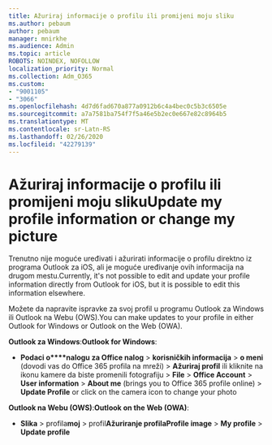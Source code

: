 ```yaml
---
title: Ažuriraj informacije o profilu ili promijeni moju sliku
ms.author: pebaum
author: pebaum
manager: mnirkhe
ms.audience: Admin
ms.topic: article
ROBOTS: NOINDEX, NOFOLLOW
localization_priority: Normal
ms.collection: Adm_O365
ms.custom:
- "9001105"
- "3066"
ms.openlocfilehash: 4d7d6fad670a877a0912b6c4a4bec0c5b3c6505e
ms.sourcegitcommit: a7a7581ba754f7f5a46e5b2ec0e667e82c8964b5
ms.translationtype: MT
ms.contentlocale: sr-Latn-RS
ms.lasthandoff: 02/26/2020
ms.locfileid: "42279139"
---
```

# <a name="update-my-profile-information-or-change-my-picture"></a><span data-ttu-id="9814a-102">Ažuriraj informacije o profilu ili promijeni moju sliku</span><span class="sxs-lookup"><span data-stu-id="9814a-102">Update my profile information or change my picture</span></span>

<span data-ttu-id="9814a-103">Trenutno nije moguće uređivati i ažurirati informacije o profilu direktno iz programa Outlook za iOS, ali je moguće uređivanje ovih informacija na drugom mestu.</span><span class="sxs-lookup"><span data-stu-id="9814a-103">Currently, it's not possible to edit and update your profile information directly from Outlook for iOS, but it is possible to edit this information elsewhere.</span></span> 

<span data-ttu-id="9814a-104">Možete da napravite ispravke za svoj profil u programu Outlook za Windows ili Outlook na Webu (OWS).</span><span class="sxs-lookup"><span data-stu-id="9814a-104">You can make updates to your profile in either Outlook for Windows or Outlook on the Web (OWA).</span></span> 

<span data-ttu-id="9814a-105">**Outlook za Windows**:</span><span class="sxs-lookup"><span data-stu-id="9814a-105">**Outlook for Windows**:</span></span> 

- <span data-ttu-id="9814a-106">**Podaci o\*\*\*\*nalogu za Office nalog** > **korisničkih informacija** > **o meni** (dovodi vas do Office 365 profila na mreži) > **Ažuriraj profil** ili kliknite na ikonu kamere da biste promenili fotografiju > </span><span class="sxs-lookup"><span data-stu-id="9814a-106">**File** > **Office Account** > **User information** > **About me** (brings you to Office 365 profile online) > **Update Profile** or click on the camera icon to change your photo</span></span>  
  
<span data-ttu-id="9814a-107">**Outlook na Webu (OWS)**:</span><span class="sxs-lookup"><span data-stu-id="9814a-107">**Outlook on the Web (OWA)**:</span></span> 

- <span data-ttu-id="9814a-108">**Slika** > profila**moj** > profil**Ažuriranje profila**</span><span class="sxs-lookup"><span data-stu-id="9814a-108">**Profile image** > **My profile** > **Update profile**</span></span>
